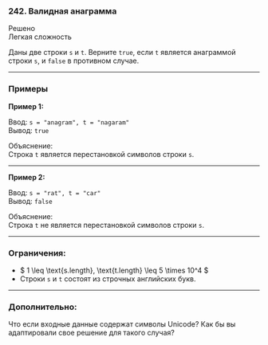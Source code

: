 ### 242. Валидная анаграмма
Решено  
Легкая сложность

Даны две строки `s` и `t`. Верните `true`, если `t` является анаграммой строки `s`, и `false` в противном случае.

---

### Примеры

**Пример 1:**

Ввод: `s = "anagram", t = "nagaram"`  
Вывод: `true`

Объяснение:  
Строка `t` является перестановкой символов строки `s`.

---

**Пример 2:**

Ввод: `s = "rat", t = "car"`  
Вывод: `false`

Объяснение:  
Строка `t` не является перестановкой символов строки `s`.

---

### Ограничения:

- $ 1 \leq \text{s.length}, \text{t.length} \leq 5 \times 10^4 $
- Строки `s` и `t` состоят из строчных английских букв.

---

### Дополнительно:
Что если входные данные содержат символы Unicode? Как бы вы адаптировали свое решение для такого случая?